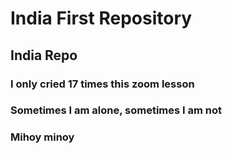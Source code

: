 # India First Repository
## India Repo
### I only cried 17 times this zoom lesson
### Sometimes I am alone, sometimes I am not
### Mihoy minoy
